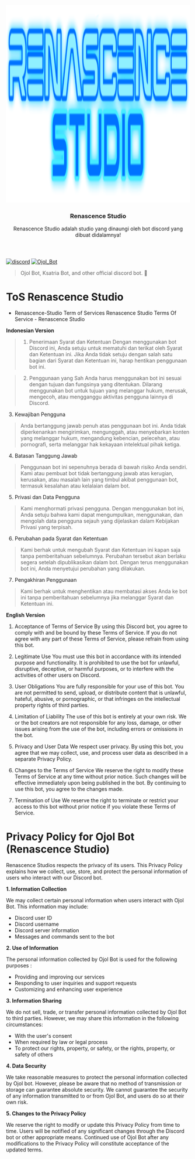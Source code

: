 <br/>
<p align="center">
  <a href="https://github.com/NojinNojs/Renascence-Studio.git">
    <img src="./assets/logo.png" alt="Logo" width="960" height="540">
  </a>

<h3 align="center">Renascence Studio</h3>

  <p align="center">
    Renascence Studio adalah studio yang dinaungi oleh bot discord yang dibuat didalamnya!
    <br/>
    <br/>

# 
[![discord](https://img.shields.io/discord/710852417100578849?style=for-the-badge&color=7289DA&label=Discord)](https://discord.gg/UuJR6CjC2a)
[![Ojol_Bot](https://img.shields.io/badge/Ojol%20Bot-Invite-green)](https://discord.com/api/oauth2/authorize?client_id=1083659994542645289&permissions=1254130838528&scope=bot)

> Ojol Bot, Ksatria Bot, and other official discord bot. 🚀

# ToS Renascence Studio



* Renascence-Studio
Term of Services Renascence Studio
Terms Of Service - Renascence Studio

**Indonesian Version**



> 1. Penerimaan Syarat dan Ketentuan
>Dengan menggunakan bot Discord ini, Anda setuju untuk mematuhi dan terikat oleh Syarat dan Ketentuan ini. Jika Anda tidak setuju dengan salah satu bagian dari Syarat dan Ketentuan ini, harap hentikan penggunaan bot ini.

> 2. Penggunaan yang Sah
>Anda harus menggunakan bot ini sesuai dengan tujuan dan fungsinya yang ditentukan. Dilarang menggunakan bot untuk tujuan yang melanggar hukum, merusak, mengecoh, atau mengganggu aktivitas pengguna lainnya di Discord.

3. Kewajiban Pengguna
>Anda bertanggung jawab penuh atas penggunaan bot ini. Anda tidak diperkenankan mengirimkan, mengunggah, atau menyebarkan konten yang melanggar hukum, mengandung kebencian, pelecehan, atau pornografi, serta melanggar hak kekayaan intelektual pihak ketiga.

4. Batasan Tanggung Jawab
>Penggunaan bot ini sepenuhnya berada di bawah risiko Anda sendiri. Kami atau pembuat bot tidak bertanggung jawab atas kerugian, kerusakan, atau masalah lain yang timbul akibat penggunaan bot, termasuk kesalahan atau kelalaian dalam bot.

5. Privasi dan Data Pengguna
>Kami menghormati privasi pengguna. Dengan menggunakan bot ini, Anda setuju bahwa kami dapat mengumpulkan, menggunakan, dan mengolah data pengguna sejauh yang dijelaskan dalam Kebijakan Privasi yang terpisah.

6. Perubahan pada Syarat dan Ketentuan
>Kami berhak untuk mengubah Syarat dan Ketentuan ini kapan saja tanpa pemberitahuan sebelumnya. Perubahan tersebut akan berlaku segera setelah dipublikasikan dalam bot. Dengan terus menggunakan bot ini, Anda menyetujui perubahan yang dilakukan.

7. Pengakhiran Penggunaan
>Kami berhak untuk menghentikan atau membatasi akses Anda ke bot ini tanpa pemberitahuan sebelumnya jika melanggar Syarat dan Ketentuan ini.

**English Version**



1. Acceptance of Terms of Service
By using this Discord bot, you agree to comply with and be bound by these Terms of Service. If you do not agree with any part of these Terms of Service, please refrain from using this bot.

2. Legitimate Use
You must use this bot in accordance with its intended purpose and functionality. It is prohibited to use the bot for unlawful, disruptive, deceptive, or harmful purposes, or to interfere with the activities of other users on Discord.

3. User Obligations
You are fully responsible for your use of this bot. You are not permitted to send, upload, or distribute content that is unlawful, hateful, abusive, or pornographic, or that infringes on the intellectual property rights of third parties.

4. Limitation of Liability
The use of this bot is entirely at your own risk. We or the bot creators are not responsible for any loss, damage, or other issues arising from the use of the bot, including errors or omissions in the bot.

5. Privacy and User Data
We respect user privacy. By using this bot, you agree that we may collect, use, and process user data as described in a separate Privacy Policy.

6. Changes to the Terms of Service
We reserve the right to modify these Terms of Service at any time without prior notice. Such changes will be effective immediately upon being published in the bot. By continuing to use this bot, you agree to the changes made.

7. Termination of Use
We reserve the right to terminate or restrict your access to this bot without prior notice if you violate these Terms of Service.

# Privacy Policy for Ojol Bot (Renascence Studio)




Renascence Studios respects the privacy of its users. This Privacy Policy explains how we collect, use, store, and protect the personal information of users who interact with our Discord bot.

**1. Information Collection**




We may collect certain personal information when users interact with Ojol Bot. This information may include:

- Discord user ID
- Discord username
- Discord server information
- Messages and commands sent to the bot

**2. Use of Information**



The personal information collected by Ojol Bot is used for the following purposes :

- Providing and improving our services
- Responding to user inquiries and support requests
- Customizing and enhancing user experience

**3. Information Sharing**



We do not sell, trade, or transfer personal information collected by Ojol Bot to third parties. However, we may share this information in the following circumstances:

- With the user's consent
- When required by law or legal process
- To protect our rights, property, or safety, or the rights, property, or safety of others

**4. Data Security**



We take reasonable measures to protect the personal information collected by Ojol bot. However, please be aware that no method of transmission or storage can guarantee absolute security. We cannot guarantee the security of any information transmitted to or from Ojol Bot, and users do so at their own risk.

**5. Changes to the Privacy Policy**



We reserve the right to modify or update this Privacy Policy from time to time. Users will be notified of any significant changes through the Discord bot or other appropriate means. Continued use of Ojol Bot after any modifications to the Privacy Policy will constitute acceptance of the updated terms.